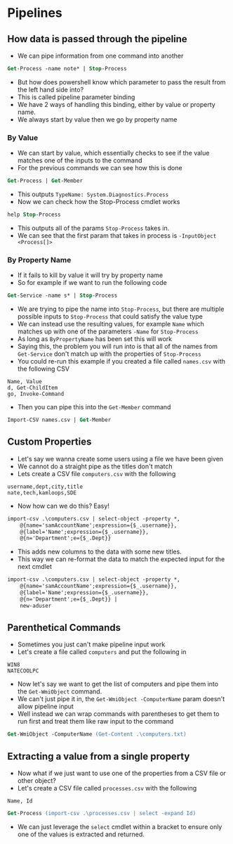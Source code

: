# Pipelines

## How data is passed through the pipeline

- We can pipe information from one command into another

```ps
Get-Process -name note* | Stop-Process
```

- But how does powershell know which parameter to pass the result from the left 
    hand side into?
- This is called pipeline parameter binding
- We have 2 ways of handling this binding, either by value or property name.
- We always start by value then we go by property name

### By Value

- We can start by value, which essentially checks to see if the value matches one of the
    inputs to the command
- For the previous commands we can see how this is done

```ps
Get-Process | Get-Member
```

- This outputs `TypeName: System.Diagnostics.Process`
- Now we can check how the Stop-Process cmdlet works


```ps
help Stop-Process
```

- This outputs all of the params `Stop-Process` takes in.
- We can see that the first param that takes in process is `-InputObject <Process[]>`

### By Property Name

- If it fails to kill by value it will try by property name
- So for example if we want to run the following code

```ps
Get-Service -name s* | Stop-Process
```

- We are trying to pipe the name into `Stop-Process`, but there are multiple possible 
    inputs to `Stop-Process` that could satisfy the value type
- We can instead use the resulting values, for example `Name` which matches up with one
    of the parameters `-Name` for `Stop-Process`
- As long as `ByPropertyName` has been set this will work
- Saying this, the problem you will run into is that all of the names from
    `Get-Service` don't match up with the properties of `Stop-Process`
- You could re-run this example if you created a file called `names.csv` with the following CSV

```csv
Name, Value
d, Get-ChildItem
go, Invoke-Command
```

- Then you can pipe this into the `Get-Member` command

```ps
Import-CSV names.csv | Get-Member
```

## Custom Properties

- Let's say we wanna create some users using a file we have been given
- We cannot do a straight pipe as the titles don't match
- Lets create a CSV file `computers.csv` with the following
```
username,dept,city,title
nate,tech,kamloops,SDE
```

- Now how can we do this? Easy!


```ps
import-csv .\computers.csv | select-object -property *, 
    @{name='samAccountName';expression={$_.username}},
    @{label='Name';expression={$_.username}},
    @{n='Department';e={$_.Dept}}
```

- This adds new columns to the data with some new titles.
- This way we can re-format the data to match the expected input for the next cmdlet

```ps
import-csv .\computers.csv | select-object -property *, 
    @{name='samAccountName';expression={$_.username}},
    @{label='Name';expression={$_.username}},
    @{n='Department';e={$_.Dept}} | 
    new-aduser
```

## Parenthetical Commands

- Sometimes you just can't make pipeline input work
- Let's create a file called `computers` and put the following in

```
WIN8
NATECOOLPC
```
- Now let's say we want to get the list of computers and pipe them into the `Get-WmiObject`
    command.  
- We can't just pipe it in, the `Get-WmiObject -ComputerName` param doesn't allow pipeline 
    input
- Well instead we can wrap commands with parentheses to get them to run first and treat 
    them like raw input to the command

```ps
Get-WmiObject -ComputerName (Get-Content .\computers.txt)
```

## Extracting a value from a single property

- Now what if we just want to use one of the properties from a CSV file or other object?
- Let's create a CSV file called `processes.csv` with the following

```
Name, Id

```

```ps
Get-Process (import-csv .\processes.csv | select -expand Id)
```

- We can just leverage the `select` cmdlet within a bracket to ensure only one
    of the values is extracted and returned.